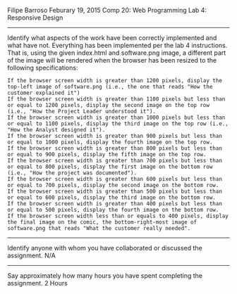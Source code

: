 Filipe Barroso
Feburary 19, 2015
Comp 20: Web Programming
Lab 4: Responsive Design

-----
Identify what aspects of the work have been correctly implemented and what have not.
	Everything has been implemented per the lab 4 instructions.  That is, using the
	given index.html and software.png image, a different part of the image will be 
	rendered when the browser has been resized to the following specifications:

	If the browser screen width is greater than 1200 pixels, display the top-left image of software.png (i.e., the one that reads "How the customer explained it")
	If the browser screen width is greater than 1100 pixels but less than or equal to 1200 pixels, display the second image on the top row (i.e., "How the Project Leader understood it").
	If the browser screen width is greater than 1000 pixels but less than or equal to 1100 pixels, display the third image on the top row (i.e., "How the Analyst designed it").
	If the browser screen width is greater than 900 pixels but less than or equal to 1000 pixels, display the fourth image on the top row.
	If the browser screen width is greater than 800 pixels but less than or equal to 900 pixels, display the fifth image on the top row.
	If the browser screen width is greater than 700 pixels but less than or equal to 800 pixels, display the first image on the bottom row (i.e., "How the project was documented").
	If the browser screen width is greater than 600 pixels but less than or equal to 700 pixels, display the second image on the bottom row.
	If the browser screen width is greater than 500 pixels but less than or equal to 600 pixels, display the third image on the bottom row.
	If the browser screen width is greater than 400 pixels but less than or equal to 500 pixels, display the fourth image on the bottom row.
	If the browser screen width less than or equals to 400 pixels, display the final image on the comic, the bottom-right-most image of software.png that reads "What the customer really needed".

-----
Identify anyone with whom you have collaborated or discussed the assignment.
	N/A

-----
Say approximately how many hours you have spent completing the assignment.
	2 Hours